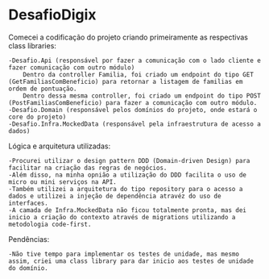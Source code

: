 # DesafioDigix

Comecei a codificação do projeto criando primeiramente as respectivas class libraries:

    -Desafio.Api (responsável por fazer a comunicação com o lado cliente e fazer comunicação com outro módulo)
        Dentro da controller Familia, foi criado um endpoint do tipo GET (GetFamiliasComBeneficio) para retornar a listagem de familias em ordem de pontuação.
        Dentro dessa mesma controller, foi criado um endpoint do tipo POST (PostFamiliasComBeneficio) para fazer a comunicação com outro módulo.
    -Desafio.Domain (responsável pelos domínios do projeto, onde estará o core do projeto)
    -Desafio.Infra.MockedData (responsável pela infraestrutura de acesso a dados)

Lógica e arquitetura utilizadas:

    -Procurei utilizar o design pattern DDD (Domain-driven Design) para facilitar na criação das regras de negócios.
    -Além disso, na minha opnião a utilização do DDD facilita o uso de micro ou mini serviços na API.
    -Também utilizei a arquitetura do tipo repository para o acesso a dados e utilizei a injeção de dependência atravéz do uso de interfaces.
    -A camada de Infra.MockedData não ficou totalmente pronta, mas dei inicio a criação do contexto através de migrations utilizando a metodologia code-first.

Pendências:

    -Não tive tempo para implementar os testes de unidade, mas mesmo assim, criei uma class library para dar inicio aos testes de unidade do domínio.
